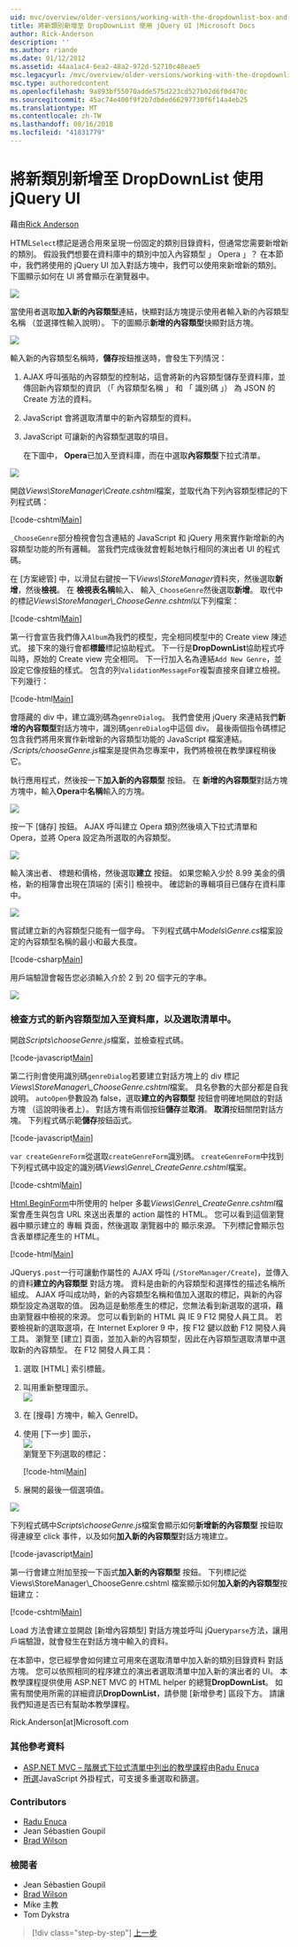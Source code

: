 ```yaml
---
uid: mvc/overview/older-versions/working-with-the-dropdownlist-box-and-jquery/adding-a-new-category-to-the-dropdownlist-using-jquery-ui
title: 將新類別新增至 DropDownList 使用 jQuery UI |Microsoft Docs
author: Rick-Anderson
description: ''
ms.author: riande
ms.date: 01/12/2012
ms.assetid: 44aa1ac4-6ea2-48a2-972d-52710c48eae5
msc.legacyurl: /mvc/overview/older-versions/working-with-the-dropdownlist-box-and-jquery/adding-a-new-category-to-the-dropdownlist-using-jquery-ui
msc.type: authoredcontent
ms.openlocfilehash: 9a893bf55070adde575d223cd527b02d6f0d470c
ms.sourcegitcommit: 45ac74e400f9f2b7dbded66297730f6f14a4eb25
ms.translationtype: MT
ms.contentlocale: zh-TW
ms.lasthandoff: 08/16/2018
ms.locfileid: "41831779"
---
```

<a name="adding-a-new-category-to-the-dropdownlist-using-jquery-ui"></a>將新類別新增至 DropDownList 使用 jQuery UI
====================
藉由[Rick Anderson](https://github.com/Rick-Anderson)

HTML`Select`標記是適合用來呈現一份固定的類別目錄資料，但通常您需要新增新的類別。 假設我們想要在資料庫中的類別中加入內容類型 」 Opera 」？ 在本節中，我們將使用的 jQuery UI 加入對話方塊中，我們可以使用來新增新的類別。 下圖顯示如何在 UI 將會顯示在瀏覽器中。

![](adding-a-new-category-to-the-dropdownlist-using-jquery-ui/_static/image1.png)

當使用者選取**加入新的內容類型**連結，快顯對話方塊提示使用者輸入新的內容類型名稱 （並選擇性輸入說明）。 下的圖顯示**新增的內容類型**快顯對話方塊。

![](adding-a-new-category-to-the-dropdownlist-using-jquery-ui/_static/image2.png)

輸入新的內容類型名稱時，**儲存**按鈕推送時，會發生下列情況：

1. AJAX 呼叫張貼的內容類型的控制站，這會將新的內容類型儲存至資料庫，並傳回新內容類型的資訊 （「 內容類型名稱 」 和 「 識別碼 」） 為 JSON 的 Create 方法的資料。
2. JavaScript 會將選取清單中的新內容類型的資料。
3. JavaScript 可讓新的內容類型選取的項目。

   在下圖中， **Opera**已加入至資料庫，而在中選取**內容類型**下拉式清單。 

![](adding-a-new-category-to-the-dropdownlist-using-jquery-ui/_static/image3.png)

開啟*Views\StoreManager\Create.cshtml*檔案，並取代為下列內容類型標記的下列程式碼：

[!code-cshtml[Main](adding-a-new-category-to-the-dropdownlist-using-jquery-ui/samples/sample1.cshtml)]

`_ChooseGenre`部分檢視會包含連結的 JavaScript 和 jQuery 用來實作新增新的內容類型功能的所有邏輯。 當我們完成後就會輕鬆地執行相同的演出者 UI 的程式碼。

在 [方案總管] 中，以滑鼠右鍵按一下*Views\StoreManager*資料夾，然後選取**新增**，然後**檢視**。 在 **檢視表名稱**輸入、 輸入`_ChooseGenre`然後選取**新增**。 取代中的標記*Views\StoreManager\\_ChooseGenre.cshtml*以下列檔案：

[!code-cshtml[Main](adding-a-new-category-to-the-dropdownlist-using-jquery-ui/samples/sample2.cshtml)]

第一行會宣告我們傳入`Album`為我們的模型，完全相同模型中的 Create view 陳述式。 接下來的幾行會都**標籤**標記協助程式。 下一行是**DropDownList**協助程式呼叫時，原始的 Create view 完全相同。 下一行加入名為連結`Add New Genre`，並設定它像按鈕的樣式。 包含的列`ValidationMessageFor`複製直接來自建立檢視。 下列幾行：

[!code-html[Main](adding-a-new-category-to-the-dropdownlist-using-jquery-ui/samples/sample3.html)]

會隱藏的 div 中，建立識別碼為`genreDialog`。 我們會使用 jQuery 來連結我們**新增的內容類型**對話方塊中，識別碼`genreDialog`中這個 div。 最後兩個指令碼標記包含我們將用來實作新增新的內容類型功能的 JavaScript 檔案連結。 */Scripts/chooseGenre.js*檔案是提供為您專案中，我們將檢視在教學課程稍後它。

執行應用程式，然後按一下**加入新的內容類型** 按鈕。 在 **新增的內容類型**對話方塊方塊中，輸入**Opera**中**名稱**輸入的方塊。

![](adding-a-new-category-to-the-dropdownlist-using-jquery-ui/_static/image4.png)

按一下 [儲存] 按鈕。 AJAX 呼叫建立 Opera 類別然後填入下拉式清單和 Opera，並將 Opera 設定為所選取的內容類型。

![](adding-a-new-category-to-the-dropdownlist-using-jquery-ui/_static/image5.png)

輸入演出者、 標題和價格，然後選取**建立** 按鈕。 如果您輸入少於 8.99 美金的價格，新的相簿會出現在頂端的 [索引] 檢視中。 確認新的專輯項目已儲存在資料庫中。

![](adding-a-new-category-to-the-dropdownlist-using-jquery-ui/_static/image6.png)

嘗試建立新的內容類型只能有一個字母。 下列程式碼中*Models\Genre.cs*檔案設定的內容類型名稱的最小和最大長度。

[!code-csharp[Main](adding-a-new-category-to-the-dropdownlist-using-jquery-ui/samples/sample4.cs)]

用戶端驗證會報告您必須輸入介於 2 到 20 個字元的字串。

![](adding-a-new-category-to-the-dropdownlist-using-jquery-ui/_static/image7.png)

### <a name="examining-how-a-new-genre-is-added-to-the-database-and-the-select-list"></a>檢查方式的新內容類型加入至資料庫，以及選取清單中。

開啟*Scripts\chooseGenre.js*檔案，並檢查程式碼。

[!code-javascript[Main](adding-a-new-category-to-the-dropdownlist-using-jquery-ui/samples/sample5.js)]

第二行則會使用識別碼`genreDialog`若要建立對話方塊上的 div 標記*Views\StoreManager\\_ChooseGenre.cshtml*檔案。 具名參數的大部分都是自我說明。 `autoOpen`參數設為 false，選取**建立的內容類型** 按鈕會明確地開啟的對話方塊 （這說明後者上）。 對話方塊有兩個按鈕**儲存**並**取消**。 **取消**按鈕關閉對話方塊。 下列程式碼示範**儲存**按鈕函式。

[!code-javascript[Main](adding-a-new-category-to-the-dropdownlist-using-jquery-ui/samples/sample6.js)]

`var createGenreForm`從選取`createGenreForm`識別碼。 `createGenreForm`中找到下列程式碼中設定的識別碼*Views\Genre\\_CreateGenre.cshtml*檔案。

[!code-cshtml[Main](adding-a-new-category-to-the-dropdownlist-using-jquery-ui/samples/sample7.cshtml)]

[Html.BeginForm](https://msdn.microsoft.com/library/dd492714.aspx)中所使用的 helper 多載*Views\Genre\\_CreateGenre.cshtml*檔案會產生與包含 URL 來送出表單的 action 屬性的 HTML。 您可以看到這個瀏覽器中顯示建立的 專輯 頁面，然後選取 瀏覽器中的 顯示來源。 下列標記會顯示包含表單標記產生的 HTML。

[!code-html[Main](adding-a-new-category-to-the-dropdownlist-using-jquery-ui/samples/sample8.html)]

JQuery`$.post`一行可讓動作屬性的 AJAX 呼叫 (`/StoreManager/Create`)，並傳入的資料**建立的內容類型** 對話方塊。 資料是由新的內容類型和選擇性的描述名稱所組成。 AJAX 呼叫成功時，新的內容類型名稱和值加入選取的標記，與新的內容類型設定為選取的值。 因為這是動態產生的標記，您無法看到新選取的選項，藉由瀏覽器中檢視的來源。 您可以看到新的 HTML 與 IE 9 F12 開發人員工具。 若要檢視新的選取選項，在 Internet Explorer 9 中，按 F12 鍵以啟動 F12 開發人員工具。 瀏覽至 [建立] 頁面，並加入新的內容類型，因此在內容類型選取清單中選取新的內容類型。 在 F12 開發人員工具：

1. 選取 [HTML] 索引標籤。
2. 叫用重新整理圖示。  
    ![](adding-a-new-category-to-the-dropdownlist-using-jquery-ui/_static/image8.png)
3. 在 [搜尋] 方塊中，輸入 GenreID。
4. 使用 [下一步] 圖示，   
    ![](adding-a-new-category-to-the-dropdownlist-using-jquery-ui/_static/image9.png)  
   瀏覽至下列選取的標記：

    [!code-html[Main](adding-a-new-category-to-the-dropdownlist-using-jquery-ui/samples/sample9.html)]
5. 展開的最後一個選項值。

![](adding-a-new-category-to-the-dropdownlist-using-jquery-ui/_static/image10.png)

下列程式碼中*Scripts\chooseGenre.js*檔案會顯示如何**新增新的內容類型** 按鈕取得連線至 click 事件，以及如何**加入新的內容類型**對話方塊建立。

[!code-javascript[Main](adding-a-new-category-to-the-dropdownlist-using-jquery-ui/samples/sample10.js)]

第一行會建立附加至按一下函式**加入新的內容類型** 按鈕。 下列標記從 Views\StoreManager\\_ChooseGenre.cshtml 檔案顯示如何**加入新的內容類型**按鈕建立：

[!code-cshtml[Main](adding-a-new-category-to-the-dropdownlist-using-jquery-ui/samples/sample11.cshtml)]

Load 方法會建立並開啟 [新增內容類型] 對話方塊並呼叫 jQuery`parse`方法，讓用戶端驗證，就會發生在對話方塊中輸入的資料。

在本節中，您已經學會如何建立可用來在選取清單中加入新的類別目錄資料 對話方塊。 您可以依照相同的程序建立的演出者選取清單中加入新的演出者的 UI。 本教學課程提供使用 ASP.NET MVC 的 HTML helper 的總覽**DropDownList**。 如需有關使用所需的詳細資訊**DropDownList**，請參閱 [新增參考] 區段下方。 請讓我們知道是否已有幫助本教學課程。

Rick.Anderson[at]Microsoft.com

### <a name="additional-references"></a>其他參考資料

- [ASP.NET MVC – 階層式下拉式清單中列出的教學課程](https://weblogs.asp.net/raduenuca/archive/2011/03/06/asp-net-mvc-cascading-dropdown-lists-tutorial-part-1-defining-the-problem-and-the-context.aspx)由[Radu Enuca](https://weblogs.asp.net/raduenuca/default.aspx)
- [所選](http://harvesthq.github.com/chosen/)JavaScript 外掛程式，可支援多重選取和篩選。

### <a name="contributors"></a>Contributors

- [Radu Enuca](https://weblogs.asp.net/raduenuca/default.aspx)
- Jean Sébastien Goupil
- [Brad Wilson](http://bradwilson.typepad.com/)

### <a name="reviewers"></a>檢閱者

- Jean Sébastien Goupil
- [Brad Wilson](http://bradwilson.typepad.com/)
- Mike 主教
- Tom Dykstra

> [!div class="step-by-step"]
> [上一步](examining-how-aspnet-mvc-scaffolds-the-dropdownlist-helper.md)
